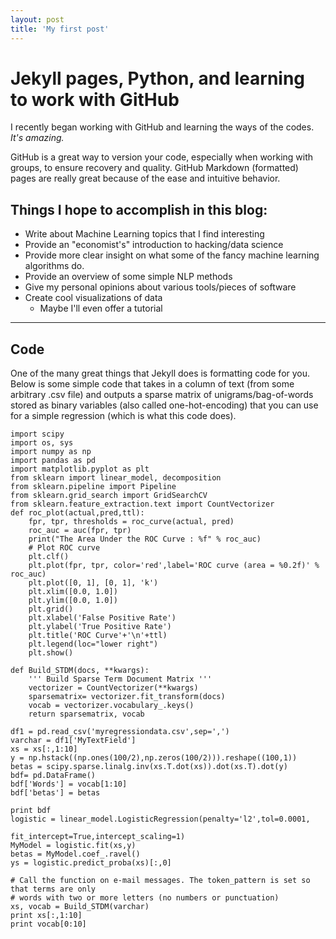 ```yaml
---
layout: post
title: 'My first post'
---
```


# Jekyll pages, Python, and learning to work with GitHub

I recently began working with GitHub and learning the ways of the codes. *It's amazing.*

GitHub is a great way to version your code, especially when working with groups, to ensure 
recovery and quality. GitHub Markdown (formatted) pages are really great because of the ease and intuitive behavior.

## Things I hope to accomplish in this blog:

* Write about Machine Learning topics that I find interesting
* Provide an "economist's" introduction to hacking/data science
* Provide more clear insight on what some of the fancy machine learning algorithms do.
* Provide an overview of some simple NLP methods
* Give my personal opinions about various tools/pieces of software
* Create cool visualizations of data
	* Maybe I'll even offer a tutorial

---
## Code
One of the many great things that Jekyll does is formatting code for you. Below is some simple code
that takes in a column of text (from some arbitrary .csv file) and outputs a sparse matrix
of unigrams/bag-of-words stored as binary variables (also called one-hot-encoding)
that you can use for a simple regression (which is what this code does).

	import scipy
	import os, sys
	import numpy as np
	import pandas as pd
	import matplotlib.pyplot as plt
	from sklearn import linear_model, decomposition
	from sklearn.pipeline import Pipeline
	from sklearn.grid_search import GridSearchCV
    from sklearn.feature_extraction.text import CountVectorizer
	def roc_plot(actual,pred,ttl):
    	fpr, tpr, thresholds = roc_curve(actual, pred)
    	roc_auc = auc(fpr, tpr)
	    print("The Area Under the ROC Curve : %f" % roc_auc)
	    # Plot ROC curve
    	plt.clf()
	    plt.plot(fpr, tpr, color='red',label='ROC curve (area = %0.2f)' % roc_auc)
	    plt.plot([0, 1], [0, 1], 'k')
	    plt.xlim([0.0, 1.0])
	    plt.ylim([0.0, 1.0])
    	plt.grid()
    	plt.xlabel('False Positive Rate')
    	plt.ylabel('True Positive Rate')
	    plt.title('ROC Curve'+'\n'+ttl)
	    plt.legend(loc="lower right")
	    plt.show()

	def Build_STDM(docs, **kwargs):
    	''' Build Sparse Term Document Matrix '''
    	vectorizer = CountVectorizer(**kwargs)
    	sparsematrix= vectorizer.fit_transform(docs)
	    vocab = vectorizer.vocabulary_.keys()
	    return sparsematrix, vocab
	
	df1 = pd.read_csv('myregressiondata.csv',sep=',')
	varchar = df1['MyTextField']
	xs = xs[:,1:10]
	y = np.hstack((np.ones(100/2),np.zeros(100/2))).reshape((100,1))
	betas = scipy.sparse.linalg.inv(xs.T.dot(xs)).dot(xs.T).dot(y)
	bdf= pd.DataFrame()
	bdf['Words'] = vocab[1:10]
	bdf['betas'] = betas

	print bdf
	logistic = linear_model.LogisticRegression(penalty='l2',tol=0.0001,
                                           fit_intercept=True,intercept_scaling=1)
	MyModel = logistic.fit(xs,y)
	betas = MyModel.coef_.ravel()
	ys = logistic.predict_proba(xs)[:,0]

	# Call the function on e-mail messages. The token_pattern is set so that terms are only
	# words with two or more letters (no numbers or punctuation)
	xs, vocab = Build_STDM(varchar)
	print xs[:,1:10]
	print vocab[0:10]


